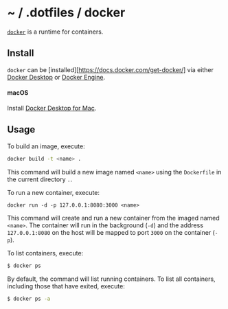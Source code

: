 # ~ / .dotfiles / docker

[`docker`](https://www.docker.com/) is a runtime for containers.

## Install

`docker` can be [installed][https://docs.docker.com/get-docker/] via either
[Docker Desktop](https://docs.docker.com/desktop/) or [Docker Engine](https://docs.docker.com/engine/).

#### macOS

Install [Docker Desktop for Mac](https://docs.docker.com/desktop/install/mac-install/).

## Usage

To build an image, execute:

```sh
docker build -t <name> .
```

This command will build a new image named `<name>` using the `Dockerfile` in the
current directory `.`.

To run a new container, execute:

```
docker run -d -p 127.0.0.1:8080:3000 <name>
```

This command will create and run a new container from the imaged named `<name>`.
The container will run in the background (`-d`) and the address `127.0.0.1:8080`
on the host will be mapped to port `3000` on the container (`-p`).

To list containers, execute:


```sh
$ docker ps
```

By default, the command will list running containers.  To list all containers,
including those that have exited, execute:

```sh
$ docker ps -a
```
